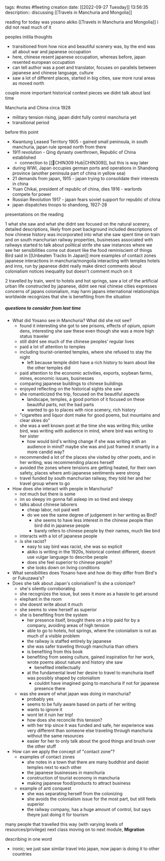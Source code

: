 tags: #notes #fleeting
creation date: [[2022-09-27 Tuesday]] 13:56:35
description:: discussing [[Travels in Manchuria and Mongolia]]

reading for today was yosano akiko [[Travels in Manchuria and Mongolia]]
i did not read much of it

peoples initila thoughts
- transitioned from how nice and beautiful scenery was, by the end was all about war and japanese occupation
- here, chinese resent japanese occupation, whereas before, japan resented european occupation
- can tell author was a poet and translator, focuses on parallels between japanese and chinese language, culture
- saw a lot of different places, started in big cities, saw more rural areas as moved north

couple more important historical context pieces we didnt talk about last time

Manchuria and China circa 1928
- military tension rising, japan didnt fully control manchuria yet
- transitional period

before this point
- Kwantung Leased Territory 1905 - gained small peninsula, in south manchuria, japan rule spread north from there
- 1911 revolution - Qing dynasty overthrown, Republic of China established
	- connection to [[🧧CHIN309 Hub|CHIN309]], but this is way later
- during WWI, Japan occupies german ports and operations in Shandong province (another peninsula part of china in yellow sea)
- 21 demands from japan, 1915 - japan trying to consolidate their interests in china
- Yuan Chikai, president of republic of china, dies 1916 - warlords compete for power
- Russian Revolution 1917 - japan fears soviet support for republic of china
- japan dispatches troops to shandong, 1927-28


presentations on the reading

1
what she saw and what she didnt see
focused on the natural scenery, detailed descriptions, likely from poet background
included descriptions of how chinese history was incorporated into what she saw
spent time on train and on south manchurian railway properties, businesses associated with railways
started to talk about political strife she saw
instances where we see her sensibilities come out
doesnt like the food
reminiscient of things Bird said in [[Unbeaten Tracks In Japan]]
more examples of contact zones
japanese interactions in manchuria/mongolia
interacting with temples
hotels and inns, run by japanese
didnt really make direct comments about colonialism
notices inequality but doesn't comment much on it

2
travelled by train, went to hotels and hot springs, saw a lot of the artificial urban life constructed by japanese, didnt see real chinese cities
expresses concerns of japans colonialism, may harm japans international relationships worldwide
recognizes that she is benefiting from the situation

##### questions to consider from last time
- What did Yosano see in Manchuria? What did she not see?
	- found it interesting she got to see prisons, effects of opium, opium dens, interesting she saw these even though she was a more high status traveler
	- still didnt see much of the chinese peoples' regular lives
	- paid a lot of attention to temples
	- including tourist-oriented temples, where she refused to stay the night
		- left because temple didnt have a rich history to learn about like the other temples did
	- paid attention to the economic activities, exports, soybean farms, mines, economic issues, businesses
	- comparing japanese buildings to chinese buildings
	- enjoyed reflecting on the historical sights she saw
	- she romanticized the trip, focused on the beautiful aspects
		- landscape, temples, a good portion of it focused on these beautiful parts, not the bad parts
		- wanted to go to places with nice scenery, rich history
	- "cigarettes and liquor dont make for good poems, but mountains and clear skies do"
	- she was a well known poet at the time she was writing this; unlike bird, was writing with audience in mind, where bird was writing to her sister
		- how would bird's writing change if she was writing with an audience in mind? maybe she was and just framed it smartly in a more candid way?
	- recommended a lot of the places she visited by other poets, and in her writing, was recommending places herself
	- avoided the zones where tensions are getting heated, for their own safety, places where anti-japanese sentiments were strong
	- travel funded by south manchurian railway, they told her and her travel group where to go
- How does she interact with people in Manchuria?
	- not much but there is some
	- im so sleepy im gonna fall asleep im so tired and sleepy
	- talks about chinese laborers
		- cheap labor, not paid well
		- do we see the same degree of judgement in her writing as Bird?
			- she seems to have less interest in the chinese people than bird did in japanese people
			- barely refers to chinese people by their names, much like bird
	- interacts with a lot of japanese people
	- is she racist?
		- easy to say bird was racist, she was so explicit
		- akiko is writing in the 1920s, historical context different, doesnt use vulgar language to describe people
		- does she feel superior to chinese people?
		- she looks down on living conditions
- What sensibilities does Yosano have and how do they differ from Bird's or Fukuzawa's?
- Does she talk about Japan's colonialism? Is she a colonizer?
	- she's silently corroborating
	- she recognizes the issue, but sees it more as a hassle to get around
	- elephant in the room
	- she doesnt write about it much
	- she seems to view herself as superior
	- she is benefiting from the system
		- her presence itself, brought there on a trip paid for by a company, avoiding areas of high tension
		- able to go to hotels, hot springs, where the colonialism is not as much of a visible problem
		- the railway is staffed entirely by japanese
		- she was safer traveling through manchuria than others
		- is benefiting from this book
		- benefiting from seeing culture, gained inspiration for her work, wrote poems about nature and history she saw
			- benefited intellectually
		- at the fundamental level her desire to travel to manchuria itself was possibly shaped by colonialism
			- couldnt have imagined going to manchuria if not for japanese presence there
	- was she aware of what japan was doing in manchuria?
		- probably yes
		- seems to be fully aware based on parts of her writing
		- wants to ignore it
		- wont let it ruin her trip!
		- how does she reconcile this tension?
		- with her trip since it was funded and safe, her experience was very different than someone else traveling through manchuria without the same resources
		- easier for her to only talk about the good things and brush over the other stuff
- How can we apply the concept of "contact zone"?
	- examples of contact zones
		- she notes in a town that there are many buddhist and daoist temples next to each other
		- the japanese businesses in manchuria
		- construction of tourist economy in manchuria
		- making japanese food/products to attract business
	- example of anti conquest
		- she was separating herself from the colonizing
		- she avoids the colonialism issue for the most part, but still feels superior
		- the railway company, has a huge amount of control, but says theyre just doing it for tourism

many people that travelled this way (with varying levels of resources/privilege)
next class moving on to next module, **Migration**

describing in one word
- ironic; we just saw similar travel into japan, now japan is doing it to other countries